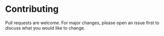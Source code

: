 # Contributing

Pull requests are welcome. For major changes, please open an issue first to discuss what you would like to change.